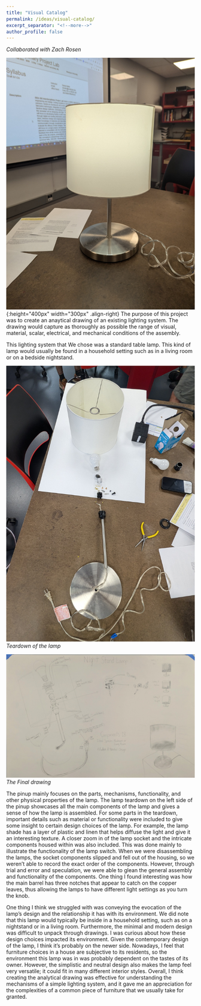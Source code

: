 ```yaml
---
title: "Visual Catalog"
permalink: /ideas/visual-catalog/
excerpt_separator: "<!--more-->"
author_profile: false
---
```

*Collaborated with Zach Rosen*

![lamp](/assets/images/lamp.jpg "title"){:height="400px" width="300px" .align-right}
The purpose of this project was to create an anaytical drawing of an existing lighting system. The drawing would capture as thoroughly as possible the range of visual, material, scalar, electrical, and mechanical conditions of the assembly.

This lighting system that We chose was a standard table lamp. This kind of lamp would usually be found in a household setting such as in a living room or on a bedside nightstand.

![lamp-teardown](/assets/images/lamp-teardown.jpg)
*Teardown of the lamp*

![full-visual-catalog](/assets/images/full-visual-catalog.jpg)
*The Final drawing*

The pinup mainly focuses on the parts, mechanisms, functionality, and other physical
properties of the lamp. The lamp teardown on the left side of the pinup showcases all the main
components of the lamp and gives a sense of how the lamp is assembled. For some parts in the
teardown, important details such as material or functionality were included to give some insight
to certain design choices of the lamp. For example, the lamp shade has a layer of plastic and
linen that helps diffuse the light and give it an interesting texture. A closer zoom in of the lamp
socket and the intricate components housed within was also included. This was done mainly to
illustrate the functionality of the lamp switch. When we were disassembling the lamps, the
socket components slipped and fell out of the housing, so we weren’t able to record the exact
order of the components. However, through trial and error and speculation, we were able to glean
the general assembly and functionality of the components. One thing I found interesting was how
the main barrel has three notches that appear to catch on the copper leaves, thus allowing the
lamps to have different light settings as you turn the knob.

One thing I think we struggled with was conveying the evocation of the lamp’s design and the
relationship it has with its environment. We did note that this lamp would typically be inside in a
household setting, such as on a nightstand or in a living room. Furthermore, the minimal and
modern design was difficult to unpack through drawings. I was curious about how these design
choices impacted its environment. Given the contemporary design of the lamp, I think it’s
probably on the newer side. Nowadays, I feel that furniture choices in a house are subjective to
its residents, so the environment this lamp was in was probably dependent on the tastes of its
owner. However, the simplistic and neutral design also makes the lamp feel very versatile; it
could fit in many different interior styles. Overall, I think creating the analytical drawing was
effective for understanding the mechanisms of a simple lighting system, and it gave me an
appreciation for the complexities of a common piece of furniture that we usually take for
granted.